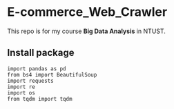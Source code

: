 # E-commerce_Web_Crawler
This repo is for my course **Big Data Analysis** in NTUST.

## Install package
```
import pandas as pd
from bs4 import BeautifulSoup
import requests
import re
import os
from tqdm import tqdm
```

